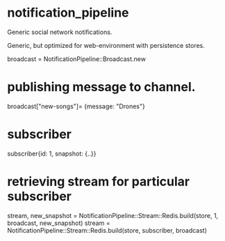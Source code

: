 notification_pipeline
=====================

Generic social network notifications.


Generic, but optimized for web-environment with persistence stores.


broadcast = NotificationPipeline::Broadcast.new

# publishing message to channel.
broadcast["new-songs"]= {message: "Drones"}

# subscriber
subscriber{id: 1, snapshot: {..}}

# retrieving stream for particular subscriber
stream, new_snapshot = NotificationPipeline::Stream::Redis.build(store, 1, broadcast, new_snapshot)
stream = NotificationPipeline::Stream::Redis.build(store, subscriber, broadcast)